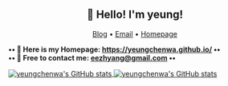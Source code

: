<h2 align="center">👋 Hello! I'm yeung! </h2>
<p align="center">
  <a href="https://www.zhihu.com/people/young-40-31">Blog</a> •
  <a href="eezhyang@gmail.com">Email</a> •
  <a href="https://yeungchenwa.github.io">Homepage</a>
</p>

**•• 📖 Here is my Homepage: https://yeungchenwa.github.io/ ••**  
**•• 📮 Free to contact me: eezhyang@gmail.com ••** 

<div>
<a href="https://github.com/anuraghazra/github-readme-stats#gh-light-mode-only">
<img align="center" src="https://github-readme-stats.vercel.app/api?username=yeungchenwa&count_private=true&show_icons=true" alt="yeungchenwa's GitHub stats" />
<!-- <img align="center" src="https://github-readme-stats.vercel.app/api/top-langs/?username=yeungchenwa&show_icons=true&layout=compact" /> -->
</a>
<a href="https://github.com/anuraghazra/github-readme-stats#gh-dark-mode-only">
<img align="center" src="https://github-readme-stats.vercel.app/api?username=yeungchenwa&count_private=true&show_icons=true&theme=radical" alt="yeungchenwa's GitHub stats" />
<!-- <img align="center" src="https://github-readme-stats.vercel.app/api/top-langs/?username=yeungchenwa&show_icons=true&theme=radical&layout=compact" /> -->
</a>
</div>
